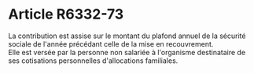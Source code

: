 # Article R6332-73

  
La contribution est assise sur le montant du plafond annuel de la sécurité sociale de l'année précédant celle de la mise en recouvrement.   
Elle est versée par la personne non salariée à l'organisme destinataire de ses cotisations personnelles d'allocations familiales.